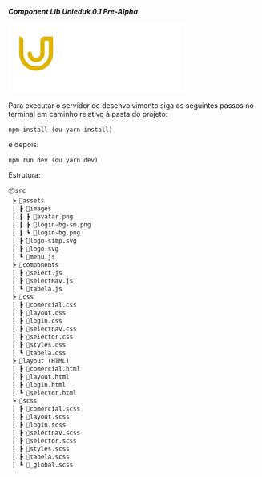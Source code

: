***Component Lib Unieduk 0.1 Pre-Alpha***

![Alt text](./src/assets/logo.svg)

Para executar o servidor de desenvolvimento siga os seguintes passos no terminal em caminho relativo à pasta do projeto:

```
npm install (ou yarn install)
```
e depois:
```
npm run dev (ou yarn dev)
```

Estrutura:
```
📦src
 ┣ 📂assets
 ┃ ┣ 📂images
 ┃ ┃ ┣ 📜avatar.png
 ┃ ┃ ┣ 📜login-bg-sm.png
 ┃ ┃ ┗ 📜login-bg.png
 ┃ ┣ 📜logo-simp.svg
 ┃ ┣ 📜logo.svg
 ┃ ┗ 📜menu.js
 ┣ 📂components
 ┃ ┣ 📜select.js
 ┃ ┣ 📜selectNav.js
 ┃ ┗ 📜tabela.js
 ┣ 📂css
 ┃ ┣ 📜comercial.css
 ┃ ┣ 📜layout.css
 ┃ ┣ 📜login.css
 ┃ ┣ 📜selectnav.css
 ┃ ┣ 📜selector.css
 ┃ ┣ 📜styles.css
 ┃ ┗ 📜tabela.css
 ┣ 📂layout (HTML)
 ┃ ┣ 📜comercial.html
 ┃ ┣ 📜layout.html
 ┃ ┣ 📜login.html
 ┃ ┗ 📜selector.html
 ┗ 📂scss
 ┃ ┣ 📜comercial.scss
 ┃ ┣ 📜layout.scss
 ┃ ┣ 📜login.scss
 ┃ ┣ 📜selectnav.scss
 ┃ ┣ 📜selector.scss
 ┃ ┣ 📜styles.scss
 ┃ ┣ 📜tabela.scss
 ┃ ┗ 📜_global.scss
 ```